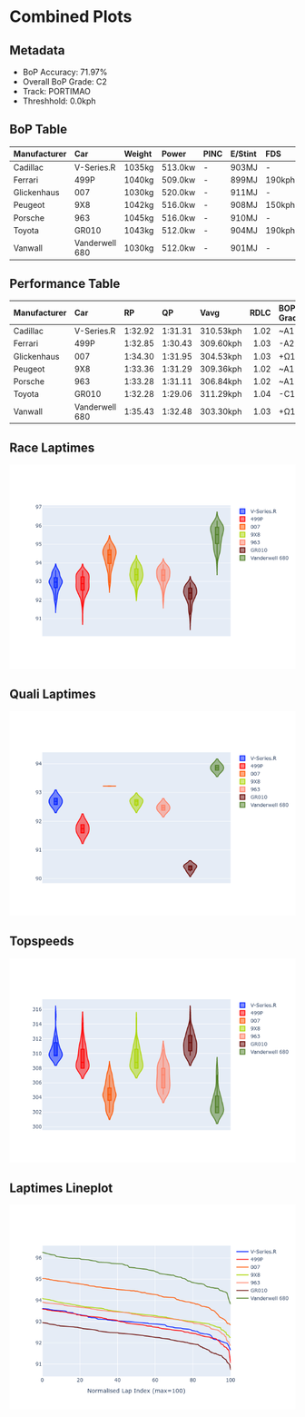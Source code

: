 # Combined Plots

## Metadata

- BoP Accuracy: 71.97%
- Overall BoP Grade: C2
- Track: PORTIMAO
- Threshhold: 0.0kph

## BoP Table
| Manufacturer   | Car            | Weight   | Power   | PINC   | E/Stint   | FDS    | RDP    | QDP    | TDP    |
|:---------------|:---------------|:---------|:--------|:-------|:----------|:-------|:-------|:-------|:-------|
| Cadillac       | V-Series.R     | 1035kg   | 513.0kw | -      | 903MJ     | -      | 54.09% | 66.67% | 14.80% |
| Ferrari        | 499P           | 1040kg   | 509.0kw | -      | 899MJ     | 190kph | 56.14% | 50.00% | 21.06% |
| Glickenhaus    | 007            | 1030kg   | 520.0kw | -      | 911MJ     | -      | 55.30% | 33.33% | 80.97% |
| Peugeot        | 9X8            | 1042kg   | 516.0kw | -      | 908MJ     | 150kph | 55.81% | 60.00% | 13.51% |
| Porsche        | 963            | 1045kg   | 516.0kw | -      | 910MJ     | -      | 58.78% | 40.00% | 76.50% |
| Toyota         | GR010          | 1043kg   | 512.0kw | -      | 904MJ     | 190kph | 56.06% | 75.00% | 10.23% |
| Vanwall        | Vanderwell 680 | 1030kg   | 512.0kw | -      | 901MJ     | -      | 61.49% | 66.67% | 35.00% |

## Performance Table
| Manufacturer   | Car            | RP      | QP      | Vavg      |   RDLC | BOP-Grade   | Match   |
|:---------------|:---------------|:--------|:--------|:----------|-------:|:------------|:--------|
| Cadillac       | V-Series.R     | 1:32.92 | 1:31.31 | 310.53kph |   1.02 | ~A1         | 95.80%  |
| Ferrari        | 499P           | 1:32.85 | 1:30.43 | 309.60kph |   1.03 | -A2         | 94.33%  |
| Glickenhaus    | 007            | 1:34.30 | 1:31.95 | 304.53kph |   1.03 | +Ω1         | 37.50%  |
| Peugeot        | 9X8            | 1:33.36 | 1:31.29 | 309.36kph |   1.02 | ~A1         | 100.00% |
| Porsche        | 963            | 1:33.28 | 1:31.11 | 306.84kph |   1.02 | ~A1         | 98.76%  |
| Toyota         | GR010          | 1:32.28 | 1:29.06 | 311.29kph |   1.04 | -C1         | 75.51%  |
| Vanwall        | Vanderwell 680 | 1:35.43 | 1:32.48 | 303.30kph |   1.03 | +Ω1         | 1.87%   |

## Race Laptimes
![Race Laptimes](images/race_violin.png)

## Quali Laptimes
![Quali Laptimes](images/quali_violin.png)

## Topspeeds
![Topspeeds](images/topspeed_violin.png)

## Laptimes Lineplot
![Laptimes Lineplot](images/laptime_line.png)

